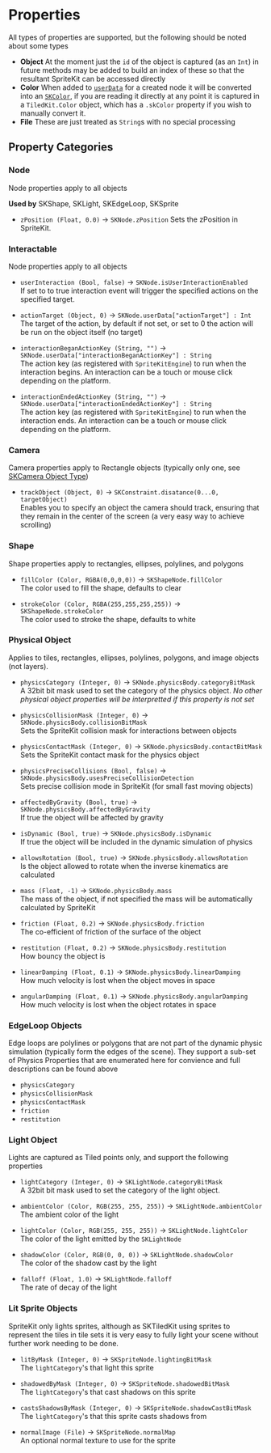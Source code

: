 #  Properties

All types of properties are supported, but the following should be noted about some types 

 - __Object__ At the moment just the `id` of the object is captured (as an `Int`) in future methods may be added to build an index of these so that the resultant SpriteKit can be accessed directly
 - __Color__ When added to [`userData`](https://developer.apple.com/documentation/spritekit/sknode/1483121-userdata?language=swift) for a created node it will be converted into an [`SKColor`](https://developer.apple.com/documentation/spritekit/skcolor), if you are reading it directly at any point it is captured in a `TiledKit.Color` object, which has a `.skColor` property if you wish to manually convert it. 
 - __File__ These are just treated as `String`s with no special processing

## Property Categories

### <a id="node" />Node

Node properties apply to all objects

__Used by__ SKShape, SKLight, SKEdgeLoop, SKSprite  
 - `zPosition (Float, 0.0)` → `SKNode.zPosition` 
 Sets the zPosition in SpriteKit. 

### <a id="interactable" />Interactable 

Node properties apply to all objects

 - `userInteraction (Bool, false)` → `SKNode.isUserInteractionEnabled`   
 If set to to true interaction event will trigger the specified actions on the specified target.
 
 - `actionTarget (Object, 0)` → `SKNode.userData["actionTarget"] : Int`  
 The target of the action, by default if not set, or set to 0 the action will be run on the object itself (no target) 
 
 - `interactionBeganActionKey (String, "")` → `SKNode.userData["interactionBeganActionKey"] : String`   
 The action key (as registered with `SpriteKitEngine`) to run when the interaction begins. An interaction can be a touch or mouse click depending on the platform.
 
 - `interactionEndedActionKey (String, "")` → `SKNode.userData["interactionEndedActionKey"] : String`   
 The action key (as registered with `SpriteKitEngine`) to run when the interaction ends. An interaction can be a touch or mouse click depending on the platform.
 
### <a id="camera" />Camera

Camera properties apply to Rectangle objects (typically only one, see [SKCamera Object Type](/SKCamera.md))

- `trackObject (Object, 0)` → `SKConstraint.disatance(0...0, targetObject)`  
Enables you to specify an object the camera should track, ensuring that they remain in the center of the screen (a very easy way to achieve scrolling)

### <a id="shape" />Shape

Shape properties apply to rectangles, ellipses, polylines, and polygons

 - `fillColor (Color, RGBA(0,0,0,0))` → `SKShapeNode.fillColor`  
 The color used to fill the shape, defaults to clear

- `strokeColor (Color, RGBA(255,255,255,255))` → `SKShapeNode.strokeColor`  
The color used to stroke the shape, defaults to white

### <a id="physical" />Physical Object

Applies to tiles, rectangles, ellipses, polylines, polygons, and image objects (not layers). 

- `physicsCategory (Integer, 0)` → `SKNode.physicsBody.categoryBitMask`  
A 32bit bit mask used to set the category of the physics object. _No other physical object properties will be interpretted if this property is not set_

- `physicsCollisionMask (Integer, 0)` → `SKNode.physicsBody.collisionBitMask`  
Sets the SpriteKit collision mask for interactions between objects

 - `physicsContactMask (Integer, 0)` → `SKNode.physicsBody.contactBitMask`  
Sets the SpriteKit contact mask for the physics object

 - `physicsPreciseCollisions (Bool, false)` → `SKNode.physicsBody.usesPreciseCollisionDetection`  
Sets precise collision mode in SpriteKit (for small fast moving objects)

 - `affectedByGravity (Bool, true)` → `SKNode.physicsBody.affectedByGravity`  
If true the object will be affected by gravity

 - `isDynamic (Bool, true)` → `SKNode.physicsBody.isDynamic`  
If true the object will be included in the dynamic simulation of physics

 - `allowsRotation (Bool, true)` → `SKNode.physicsBody.allowsRotation`    
 Is the object allowed to rotate when the inverse kinematics are calculated

 - `mass (Float, -1)` → `SKNode.physicsBody.mass`  
The mass of the object, if not specified the mass will be automatically calculated by SpriteKit

 - `friction (Float, 0.2)` → `SKNode.physicsBody.friction`  
The co-efficient of friction of the surface of the object

 - `restitution (Float, 0.2)` → `SKNode.physicsBody.restitution`  
How bouncy the object is

 - `linearDamping (Float, 0.1)` → `SKNode.physicsBody.linearDamping`  
 How much velocity is lost when the object moves in space

- `angularDamping (Float, 0.1)` → `SKNode.physicsBody.angularDamping`  
How much velocity is lost when the object rotates in space


### <a id="edgeloop" />EdgeLoop Objects

Edge loops are polylines or polygons that are not part of the dynamic physic simulation (typically form the edges of the scene). They support a sub-set of Physics Properties that are enumerated here for convience and full descriptions can be found above

 - `physicsCategory`
 - `physicsCollisionMask`
 - `physicsContactMask`
 - `friction`
 - `restitution`

### <a id="light" />Light Object

Lights are captured as Tiled points only, and support the following properties

- `lightCategory (Integer, 0)` → `SKLightNode.categoryBitMask`  
A 32bit bit mask used to set the category of the light object. 

- `ambientColor (Color, RGB(255, 255, 255))` → `SKLightNode.ambientColor`  
The ambient color of the light

- `lightColor (Color, RGB(255, 255, 255))` → `SKLightNode.lightColor`  
The color of the light emitted by the `SKLightNode`

- `shadowColor (Color, RGB(0, 0, 0))` → `SKLightNode.shadowColor`  
The color of the shadow cast by the light

- `falloff (Float, 1.0)` → `SKLightNode.falloff`  
The rate of decay of the light

### <a id="lit" />Lit Sprite Objects

SpriteKit only lights sprites, although as SKTiledKit using sprites to represent the tiles in tile sets it is very easy to 
fully light your scene without further work needing to be done. 

- `litByMask (Integer, 0)` → `SKSpriteNode.lightingBitMask`  
The `lightCategory`'s that light this sprite

- `shadowedByMask (Integer, 0)` → `SKSpriteNode.shadowedBitMask`  
The `lightCategory`'s that cast shadows on this sprite

- `castsShadowsByMask (Integer, 0)` → `SKSpriteNode.shadowCastBitMask`  
The `lightCategory`'s that this sprite casts shadows from

- `normalImage (File)` → `SKSpriteNode.normalMap`  
An optional normal texture to use for the sprite
